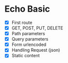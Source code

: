 # Echo Basic

- [x] First route
- [x] GET, POST, PUT, DELETE
- [x] Path parameters
- [x] Query parameters
- [x] Form urlencoded
- [x] Handling Request (json)
- [x] Static content